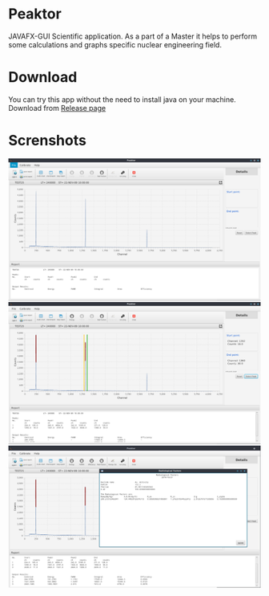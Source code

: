# Peaktor
JAVAFX-GUI Scientific application. As a part of a Master it helps to perform some calculations and graphs specific nuclear engineering field.

# Download
You can try this app without the need to install java on your machine. Download from [Release page](https://github.com/HaniMohamed/Peaktor/releases)

# Screnshots
![Alt text](screenshots/screenshot02.png)
![Alt text](screenshots/screenshot03.png)
![Alt text](screenshots/screenshot04.png)
